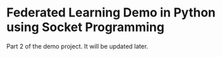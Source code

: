 # Federated Learning Demo in Python using Socket Programming

Part 2 of the demo project. It will be updated later.